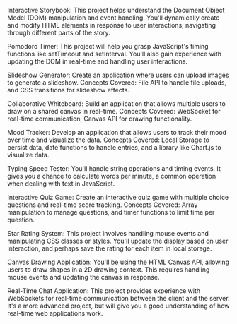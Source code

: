 Interactive Storybook: This project helps understand the Document Object Model (DOM) manipulation and event handling. You'll dynamically create and modify HTML elements in response to user interactions, navigating through different parts of the story.

Pomodoro Timer: This project will help you grasp JavaScript's timing functions like setTimeout and setInterval. You'll also gain experience with updating the DOM in real-time and handling user interactions.

Slideshow Generator: Create an application where users can upload images to generate a slideshow. Concepts Covered: File API to handle file uploads, and CSS transitions for slideshow effects.

Collaborative Whiteboard: Build an application that allows multiple users to draw on a shared canvas in real-time. Concepts Covered: WebSocket for real-time communication, Canvas API for drawing functionality.

Mood Tracker: Develop an application that allows users to track their mood over time and visualize the data. Concepts Covered: Local Storage to persist data, date functions to handle entries, and a library like Chart.js to visualize data.

Typing Speed Tester: You'll handle string operations and timing events. It gives you a chance to calculate words per minute, a common operation when dealing with text in JavaScript.

Interactive Quiz Game: Create an interactive quiz game with multiple choice questions and real-time score tracking. Concepts Covered: Array manipulation to manage questions, and timer functions to limit time per question.

Star Rating System: This project involves handling mouse events and manipulating CSS classes or styles. You'll update the display based on user interaction, and perhaps save the rating for each item in local storage.

Canvas Drawing Application: You'll be using the HTML Canvas API, allowing users to draw shapes in a 2D drawing context. This requires handling mouse events and updating the canvas in response.

Real-Time Chat Application: This project provides experience with WebSockets for real-time communication between the client and the server. It's a more advanced project, but will give you a good understanding of how real-time web applications work.
